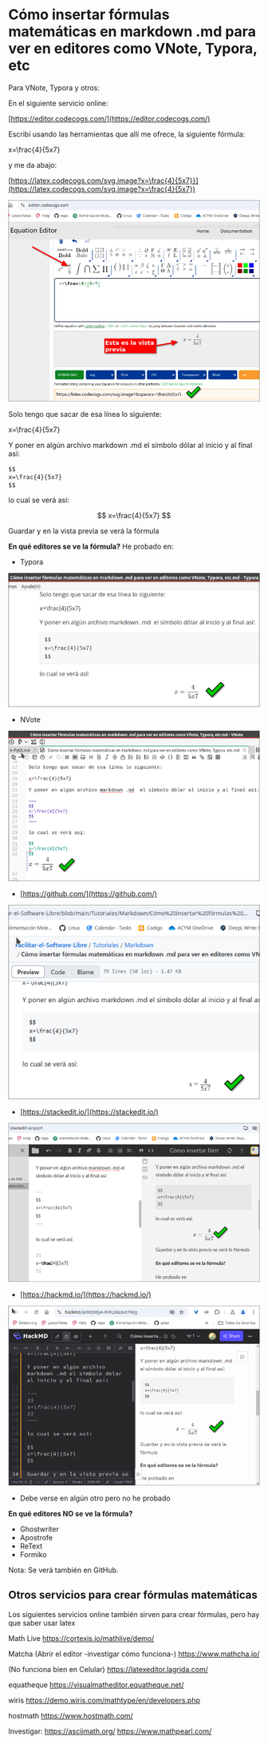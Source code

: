 # Cómo insertar fórmulas matemáticas en markdown .md para ver en editores como VNote, Typora, etc

Para VNote, Typora y otros:

En el siguiente servicio online:

[https://editor.codecogs.com/](https://editor.codecogs.com/)

Escribí usando las herramientas que allí me ofrece, la siguiente fórmula:

x=\frac{4}{5x7} 

y me da abajo: 

[https://latex.codecogs.com/svg.image?x=\frac{4}{5x7}}](https://latex.codecogs.com/svg.image?x=\frac{4}{5x7})

![](vx_images/91612627596789.webp)

Solo tengo que sacar de esa línea lo siguiente: 

x=\frac{4}{5x7}

Y poner en algún archivo markdown .md  el símbolo dólar al inicio y al final así:

~~~
$$
x=\frac{4}{5x7}
$$
~~~

lo cual se verá así:

$$
x=\frac{4}{5x7}
$$


Guardar y en la vista previa se verá la fórmula

**En qué editores se ve la fórmula?**
He probado en:

- Typora

![](vx_images/200320920289377.webp)


- NVote 

![](vx_images/17441302846900.webp)



- [https://github.com/](https://github.com/)

![](vx_images/596142411635992.webp)


- [https://stackedit.io/](https://stackedit.io/)

![](vx_images/417323434961743.webp)


- [https://hackmd.io/](https://hackmd.io/)

![](vx_images/557473598910147.webp)

- Debe verse en algún otro pero no he probado


**En qué editores NO se ve la fórmula?**
- Ghostwriter
- Apostrofe
- ReText
- Formiko



Nota: Se verá también en GitHub.

## Otros servicios para crear fórmulas matemáticas

Los siguientes servicios online también sirven para crear fórmulas, pero hay que saber usar latex

Math Live
https://cortexjs.io/mathlive/demo/

Matcha (Abrir el editor -investigar cómo funciona-)
https://www.mathcha.io/

(No funciona bien en Celular)
https://latexeditor.lagrida.com/

equatheque
https://visualmatheditor.equatheque.net/

wiris
https://demo.wiris.com/mathtype/en/developers.php

hostmath
https://www.hostmath.com/

Investigar:
https://asciimath.org/
https://www.mathpearl.com/